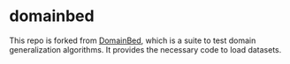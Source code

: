 # domainbed

This repo is forked from [DomainBed](https://github.com/facebookresearch/DomainBed), which is a suite to test domain generalization algorithms. It provides the necessary code to load datasets.
